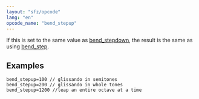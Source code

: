 ```yaml
---
layout: "sfz/opcode"
lang: "en"
opcode_name: "bend_stepup"
---
```

If this is set to the same value as [bend_stepdown](bend_stepdown),
the result is the same as using [bend_step](bend_step).

## Examples

```
bend_stepup=100 // glissando in semitones
bend_stepup=200 // glissando in whole tones
bend_stepup=1200 //leap an entire octave at a time
```
